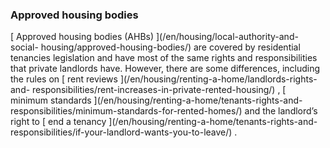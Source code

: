 ###  Approved housing bodies

[ Approved housing bodies (AHBs) ](/en/housing/local-authority-and-social-
housing/approved-housing-bodies/) are covered by residential tenancies
legislation and have most of the same rights and responsibilities that private
landlords have. However, there are some differences, including the rules on [
rent reviews ](/en/housing/renting-a-home/landlords-rights-and-
responsibilities/rent-increases-in-private-rented-housing/) , [ minimum
standards ](/en/housing/renting-a-home/tenants-rights-and-
responsibilities/minimum-standards-for-rented-homes/) and the landlord’s right
to [ end a tenancy ](/en/housing/renting-a-home/tenants-rights-and-
responsibilities/if-your-landlord-wants-you-to-leave/) .
